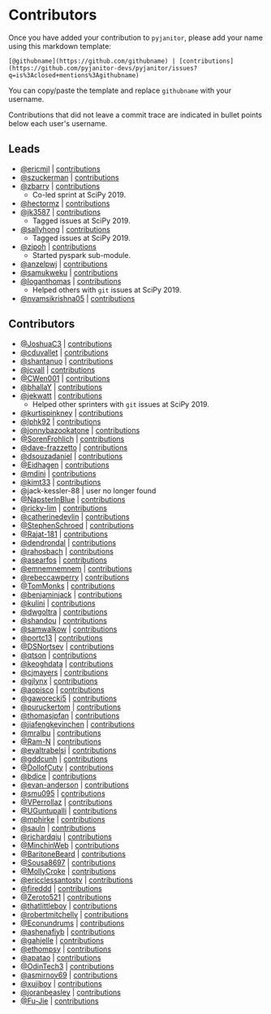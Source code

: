 # Contributors

Once you have added your contribution to `pyjanitor`,
please add your name using this markdown template:

```
[@githubname](https://github.com/githubname) | [contributions](https://github.com/pyjanitor-devs/pyjanitor/issues?q=is%3Aclosed+mentions%3Agithubname)
```

You can copy/paste the template and replace `githubname` with your username.

Contributions that did not leave a commit trace
are indicated in bullet points below each user's username.

Leads
-----

- [@ericmjl](https://github.com/ericmjl) | [contributions](https://github.com/pyjanitor-devs/pyjanitor/pulls?utf8=%E2%9C%93&q=is%3Aclosed+mentions%3Aericmjl)
- [@szuckerman](https://github.com/szuckerman) | [contributions](https://github.com/pyjanitor-devs/pyjanitor/pulls?utf8=%E2%9C%93&q=is%3Aclosed+mentions%3Aszuckerman)
- [@zbarry](https://github.com/zbarry) | [contributions](https://github.com/pyjanitor-devs/pyjanitor/pulls?utf8=%E2%9C%93&q=is%3Aclosed+mentions%3Azbarry)
    - Co-led sprint at SciPy 2019.
- [@hectormz](https://github.com/hectormz) | [contributions](https://github.com/pyjanitor-devs/pyjanitor/pulls?utf8=%E2%9C%93&q=is%3Aclosed+mentions%3Ahectormz)
- [@jk3587](https://github.com/jk3587) | [contributions](https://github.com/pyjanitor-devs/pyjanitor/pulls?utf8=%E2%9C%93&q=is%3Aclosed+mentions%3Ajk3587)
    - Tagged issues at SciPy 2019.
- [@sallyhong](https://github.com/sallyhong) | [contributions](https://github.com/pyjanitor-devs/pyjanitor/pulls?utf8=%E2%9C%93&q=is%3Aclosed+mentions%3Asallyhong)
    - Tagged issues at SciPy 2019.
- [@zjpoh](https://github.com/zjpoh) | [contributions](https://github.com/pyjanitor-devs/pyjanitor/pulls?utf8=%E2%9C%93&q=is%3Aclosed+mentions%3Azjpoh)
    - Started pyspark sub-module.
- [@anzelpwj](https://github.com/anzelpwj) | [contributions](https://github.com/pyjanitor-devs/pyjanitor/pulls?utf8=%E2%9C%93&q=is%3Aclosed+mentions%3Aanzelpwj)
- [@samukweku](https://github.com/samukweku) | [contributions](https://github.com/pyjanitor-devs/pyjanitor/pulls?utf8=%E2%9C%93&q=is%3Aclosed+mentions%3Asamukweku)
- [@loganthomas](https://github.com/loganthomas) | [contributions](https://github.com/pyjanitor-devs/pyjanitor/issues?q=is%3Aclosed+mentions%3Aloganthomas)
    - Helped others with `git` issues at SciPy 2019.
- [@nvamsikrishna05](https://github.com/nvamsikrishna05) |  [contributions](https://github.com/pyjanitor-devs/pyjanitor/issues?q=is%3Aclosed+mentions%3Anvamsikrishna05)


Contributors
------------

- [@JoshuaC3](https://github.com/JoshuaC3) | [contributions](https://github.com/pyjanitor-devs/pyjanitor/pulls?utf8=%E2%9C%93&q=is%3Aclosed+mentions%3AJoshuaC3)
- [@cduvallet](https://github.com/cduvallet) | [contributions](https://github.com/pyjanitor-devs/pyjanitor/pulls?utf8=%E2%9C%93&q=is%3Aclosed+mentions%3Acduvallet)
- [@shantanuo](https://github.com/shantanuo) | [contributions](https://github.com/pyjanitor-devs/pyjanitor/pulls?utf8=%E2%9C%93&q=is%3Aclosed+mentions%3Ashantanuo)
- [@jcvall](https://github.com/jcvall) | [contributions](https://github.com/pyjanitor-devs/pyjanitor/pulls?utf8=%E2%9C%93&q=is%3Aclosed+mentions%3Ajcvall)
- [@CWen001](https://github.com/CWen001) | [contributions](https://github.com/pyjanitor-devs/pyjanitor/pulls?utf8=%E2%9C%93&q=is%3Aclosed+mentions%3ACWen001)
- [@bhallaY](https://github.com/bhallaY) | [contributions](https://github.com/pyjanitor-devs/pyjanitor/pulls?utf8=%E2%9C%93&q=is%3Aclosed+mentions%3AbhallaY)
- [@jekwatt](https://github.com/jekwatt) | [contributions](https://github.com/pyjanitor-devs/pyjanitor/pulls?utf8=%E2%9C%93&q=is%3Aclosed+mentions%3Ajekwatt)
    - Helped other sprinters with `git` issues at SciPy 2019.
- [@kurtispinkney](https://github.com/kurtispinkney) | [contributions](https://github.com/pyjanitor-devs/pyjanitor/pulls?utf8=%E2%9C%93&q=is%3Aclosed+mentions%3Akurtispinkney)
- [@lphk92](https://github.com/lphk92) | [contributions](https://github.com/pyjanitor-devs/pyjanitor/pulls?utf8=%E2%9C%93&q=is%3Aclosed+mentions%3Alphk92)
- [@jonnybazookatone](https://github.com/jonnybazookatone) | [contributions](https://github.com/pyjanitor-devs/pyjanitor/pulls?utf8=%E2%9C%93&q=is%3Aclosed+mentions%3Ajonnybazookatone)
- [@SorenFrohlich](https://github.com/SorenFrohlich) | [contributions](https://github.com/pyjanitor-devs/pyjanitor/pulls?utf8=%E2%9C%93&q=is%3Aclosed+mentions%3ASorenFrohlich)
- [@dave-frazzetto](https://github.com/dave-frazzetto) | [contributions](https://github.com/pyjanitor-devs/pyjanitor/pulls?utf8=%E2%9C%93&q=is%3Aclosed+mentions%3Adave-frazzetto)
- [@dsouzadaniel](https://github.com/dsouzadaniel) | [contributions](https://github.com/pyjanitor-devs/pyjanitor/pulls?utf8=%E2%9C%93&q=is%3Aclosed+mentions%3Adsouzadaniel)
- [@Eidhagen](https://github.com/Eidhagen) | [contributions](https://github.com/pyjanitor-devs/pyjanitor/pulls?utf8=%E2%9C%93&q=is%3Aclosed+mentions%3AEidhagen)
- [@mdini](https://github.com/mdini) | [contributions](https://github.com/pyjanitor-devs/pyjanitor/pulls?utf8=%E2%9C%93&q=is%3Aclosed+mentions%3Amdini)
- [@kimt33](https://github.com/kimt33) | [contributions](https://github.com/pyjanitor-devs/pyjanitor/pulls?utf8=%E2%9C%93&q=is%3Aclosed+mentions%3Akimt33)
- @jack-kessler-88 | user no longer found
- [@NapsterInBlue](https://github.com/NapsterInBlue) | [contributions](https://github.com/pyjanitor-devs/pyjanitor/pulls?utf8=%E2%9C%93&q=is%3Aclosed+mentions%3ANapsterInBlue)
- [@ricky-lim](https://github.com/ricky-lim) | [contributions](https://github.com/pyjanitor-devs/pyjanitor/pulls?utf8=%E2%9C%93&q=is%3Aclosed+mentions%3Aricky-lim)
- [@catherinedevlin](https://github.com/catherinedevlin) | [contributions](https://github.com/pyjanitor-devs/pyjanitor/pulls?utf8=%E2%9C%93&q=is%3Aclosed+mentions%3Acatherinedevlin)
- [@StephenSchroed](https://github.com/StephenSchroeder) | [contributions](https://github.com/pyjanitor-devs/pyjanitor/pulls?utf8=%E2%9C%93&q=is%3Aclosed+mentions%3AStephenSchroeder)
- [@Rajat-181](https://github.com/Rajat-181) | [contributions](https://github.com/pyjanitor-devs/pyjanitor/pulls?utf8=%E2%9C%93&q=is%3Aclosed+mentions%3ARajat-181)
- [@dendrondal](https://github.com/dendrondal) | [contributions](https://github.com/pyjanitor-devs/pyjanitor/pulls?utf8=%E2%9C%93&q=is%3Aclosed+mentions%3Adendrondal)
- [@rahosbach](https://github.com/rahosbach) | [contributions](https://github.com/pyjanitor-devs/pyjanitor/pulls?utf8=%E2%9C%93&q=is%3Aclosed+mentions%3Arahosbach)
- [@asearfos](https://github.com/asearfos) | [contributions](https://github.com/pyjanitor-devs/pyjanitor/pulls?utf8=%E2%9C%93&q=is%3Aclosed+mentions%3Aasearfos)
- [@emnemnemnem](https://github.com/emnemnemnem) | [contributions](https://github.com/pyjanitor-devs/pyjanitor/pulls?utf8=%E2%9C%93&q=is%3Aclosed+mentions%3Aemnemnemnem)
- [@rebeccawperry](https://github.com/rebeccawperry) | [contributions](https://github.com/pyjanitor-devs/pyjanitor/pulls?utf8=%E2%9C%93&q=is%3Aclosed+mentions%3Arebeccawperry)
- [@TomMonks](https://github.com/TomMonks) | [contributions](https://github.com/pyjanitor-devs/pyjanitor/pulls?utf8=%E2%9C%93&q=is%3Aclosed+mentions%3Atommonks)
- [@benjaminjack](https://github.com/benjaminjack) | [contributions](https://github.com/pyjanitor-devs/pyjanitor/pulls?utf8=%E2%9C%93&q=is%3Aclosed+mentions%3Abenjaminjack)
- [@kulini](https://github.com/kulini) | [contributions](https://github.com/pyjanitor-devs/pyjanitor/pulls?utf8=%E2%9C%93&q=is%3Aclosed+mentions%3Akulini)
- [@dwgoltra](https://github.com/dwgoltra) | [contributions](https://github.com/pyjanitor-devs/pyjanitor/pulls?utf8=%E2%9C%93&q=is%3Aclosed+mentions%3Adwgoltra)
- [@shandou](https://github.com/shandou) | [contributions](https://github.com/pyjanitor-devs/pyjanitor/pulls?utf8=%E2%9C%93&q=is%3Aclosed+mentions%3Ashandou)
- [@samwalkow](https://github.com/samwalkow) | [contributions](https://github.com/pyjanitor-devs/pyjanitor/pulls?utf8=%E2%9C%93&q=is%3Aclosed+mentions%3Asamwalkow)
- [@portc13](https://github.com/portc13) | [contributions](https://github.com/pyjanitor-devs/pyjanitor/pulls?utf8=%E2%9C%93&q=is%3Aclosed+mentions%3Aportc13)
- [@DSNortsev](https://github.com/DSNortsev) | [contributions](https://github.com/pyjanitor-devs/pyjanitor/pulls?utf8=%E2%9C%93&q=is%3Aclosed+mentions%3ADSNortsev)
- [@qtson](https://github.com/qtson) | [contributions](https://github.com/pyjanitor-devs/pyjanitor/pulls?utf8=%E2%9C%93&q=is%3Aclosed+mentions%3Aqtson)
- [@keoghdata](https://github.com/keoghdata) | [contributions](https://github.com/pyjanitor-devs/pyjanitor/pulls?utf8=%E2%9C%93&q=is%3Aclosed+mentions%3Akeoghdata)
- [@cjmayers](https://github.com/cjmayers) | [contributions](https://github.com/pyjanitor-devs/pyjanitor/pulls?utf8=%E2%9C%93&q=is%3Aclosed+mentions%3Acjmayers)
- [@gjlynx](https://github.com/gjlynx) | [contributions](https://github.com/pyjanitor-devs/pyjanitor/pulls?utf8=%E2%9C%93&q=is%3Aclosed+mentions%3Agjlynx)
- [@aopisco](https://github.com/aopisco) | [contributions](https://github.com/pyjanitor-devs/pyjanitor/pulls?utf8=%E2%9C%93&q=is%3Aclosed+mentions%3Aaopisco)
- [@gaworecki5](https://github.com/gaworecki5) | [contributions](https://github.com/pyjanitor-devs/pyjanitor/pulls?utf8=%E2%9C%93&q=is%3Aclosed+mentions%3Agaworecki5)
- [@puruckertom](https://github.com/puruckertom) | [contributions](https://github.com/pyjanitor-devs/pyjanitor/pulls?utf8=%E2%9C%93&q=is%3Aclosed+mentions%3Apuruckertom)
- [@thomasjpfan](https://github.com/thomasjpfan) | [contributions](https://github.com/pyjanitor-devs/pyjanitor/pulls?utf8=%E2%9C%93&q=is%3Aclosed+mentions%3Athomasjpfan)
- [@jiafengkevinchen](https://github.com/jiafengkevinchen) | [contributions](https://github.com/pyjanitor-devs/pyjanitor/pulls?utf8=%E2%9C%93&q=is%3Aclosed+mentions%3Ajiafengkevinchen)
- [@mralbu](https://github.com/mralbu) | [contributions](https://github.com/pyjanitor-devs/pyjanitor/pulls?utf8=%E2%9C%93&q=is%3Aclosed+mentions%3Amralbu)
- [@Ram-N](https://github.com/Ram-N) | [contributions](https://github.com/pyjanitor-devs/pyjanitor/pulls?utf8=%E2%9C%93&q=is%3Aclosed+mentions%3ARam-N)
- [@eyaltrabelsi](https://github.com/eyaltrabelsi) | [contributions](https://github.com/pyjanitor-devs/pyjanitor/pulls?utf8=%E2%9C%93&q=is%3Aclosed+mentions%3Aeyaltrabelsi)
- [@gddcunh](https://github.com/gddcunh) | [contributions](https://github.com/pyjanitor-devs/pyjanitor/pulls?utf8=%E2%9C%93&q=is%3Aclosed+mentions%3Agddcunh)
- [@DollofCuty](https://github.com/DollofCuty) | [contributions](https://github.com/pyjanitor-devs/pyjanitor/pulls?utf8=%E2%9C%93&q=is%3Aclosed+mentions%3ADollofCuty)
- [@bdice](https://github.com/bdice) | [contributions](https://github.com/pyjanitor-devs/pyjanitor/pulls?utf8=%E2%9C%93&q=is%3Aclosed+mentions%3Abdice)
- [@evan-anderson](https://github.com/evan-anderson) | [contributions](https://github.com/pyjanitor-devs/pyjanitor/issues?q=is%3Aclosed+mentions%3Aevan-anderson)
- [@smu095](https://github.com/smu095) | [contributions](https://github.com/pyjanitor-devs/pyjanitor/issues?q=is%3Aclosed+mentions%3smu095)
- [@VPerrollaz](https://github.com/VPerrollaz) | [contributions](https://github.com/pyjanitor-devs/pyjanitor/issues?q=is%3Aclosed+mentions%3AVPerrollaz)
- [@UGuntupalli](https://github.com/UGuntupalli) | [contributions](https://github.com/pyjanitor-devs/pyjanitor/issues?q=is%3Aclosed+mentions%3AUGuntupalli)
- [@mphirke](https://github.com/mphirke) | [contributions](https://github.com/pyjanitor-devs/pyjanitor/issues?q=is%3Aclosed+mentions%3Amphirke)
- [@sauln](https://github.com/sauln) | [contributions](https://github.com/pyjanitor-devs/pyjanitor/issues?q=is%3Aclosed+mentions%3Asauln)
- [@richardqiu](https://github.com/richardqiu) | [contributions](https://github.com/pyjanitor-devs/pyjanitor/issues?q=is%3Aclosed+mentions%3Arichardqiu)
- [@MinchinWeb](https://github.com/MinchinWeb) | [contributions](https://github.com/pyjanitor-devs/pyjanitor/issues?q=is%3Aclosed+mentions%3AMinchinWeb)
- [@BaritoneBeard](https://github.com/BaritoneBeard) | [contributions](https://github.com/pyjanitor-devs/pyjanitor/issues?q=is%3Aclosed+mentions%3ABaritoneBeard)
- [@Sousa8697](https://github.com/Sousa8697) | [contributions](https://github.com/pyjanitor-devs/pyjanitor/issues?q=is%3Aclosed+mentions%3ASousa8697)
- [@MollyCroke](https://github.com/MollyCroke) | [contributions](https://github.com/pyjanitor-devs/pyjanitor/issues?q=is%3Aclosed+mentions%3AMollyCroke)
- [@ericclessantostv](https://github.com/ericlessantostv) | [contributions](https://github.com/pyjanitor-devs/pyjanitor/issues?q=is%3Aclosed+mentions%3Aericclessantostv)
- [@fireddd](https://github.com/fireddd) |  [contributions](https://github.com/pyjanitor-devs/pyjanitor/issues?q=is%3Aclosed+mentions%3Afireddd)
- [@Zeroto521](https://github.com/Zeroto521) | [contributions](https://github.com/pyjanitor-devs/pyjanitor/pulls?q=is%3Aclosed+mentions%3Azeroto521)
- [@thatlittleboy](https://github.com/thatlittleboy) | [contributions](https://github.com/pyjanitor-devs/pyjanitor/issues?q=is%3Aclosed+mentions%3Athatlittleboy)
- [@robertmitchellv](https://github.com/robertmitchellv) | [contributions](https://github.com/pyjanitor-devs/pyjanitor/issues?q=is%3Aclosed+mentions%3Arobertmitchellv)
- [@Econundrums](https://github.com/Econundrums) | [contributions](https://github.com/pyjanitor-devs/pyjanitor/issues?q=is%3Aclosed+mentions%3AEconundrums)
- [@ashenafiyb](https://github.com/ashenafiya) | [contributions](https://github.com/pyjanitor-devs/pyjanitor/issues?q=is%3Aclosed+mentions%3Aashenafiyb)
- [@gahjelle](https://github.com/gahjelle) | [contributions](https://github.com/pyjanitor-devs/pyjanitor/issues?q=is%3Aclosed+mentions%3Agahjelle)
- [@ethompsy](https://github.com/ethompsy) | [contributions](https://github.com/pyjanitor-devs/pyjanitor/issues?q=is%3Aclosed+mentions%3Aethompsy)
- [@apatao](https://github.com/apatao) | [contributions](https://github.com/pyjanitor-devs/pyjanitor/issues?q=is%3Aclosed+mentions%3Aapatao)
- [@OdinTech3](https://github.com/OdinTech3) | [contributions](https://github.com/pyjanitor-devs/pyjanitor/issues?q=is%3Aclosed+mentions%OdinTech3)
- [@asmirnov69](https://github.com/asmirnov69) | [contributions](https://github.com/pyjanitor-devs/pyjanitor/issues?q=is%3Aclosed+mentions%asmirnov69)
- [@xujiboy](https://github.com/xujiboy) | [contributions](https://github.com/pyjanitor-devs/pyjanitor/issues?q=is%3Aclosed+mentions%xujiboy)
- [@joranbeasley](https://github.com/joranbeasley) | [contributions](https://github.com/pyjanitor-devs/pyjanitor/issues?q=is%3Aclosed+mentions%joranbeasley)
- [@Fu-Jie](https://github.com/Fu-Jie) | [contributions](https://github.com/pyjanitor-devs/pyjanitor/pulls?q=is%3Aclosed+mentions%3AFu-Jie)
